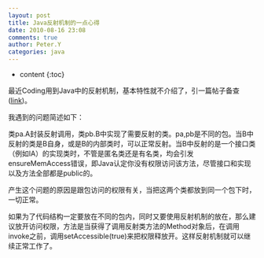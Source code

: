 ```yaml
---
layout: post
title: Java反射机制的一点心得
date: 2010-08-16 23:08
comments: true
author: Peter.Y
categories: java
---
```


* content
{:toc}


最近Coding用到Java中的反射机制，基本特性就不介绍了，引一篇帖子备查([link]("http://wenku.baidu.com/view/d7be6b22aaea998fcc220e67.html"))。

我遇到的问题简述如下：

类pa.A封装反射调用，类pb.B中实现了需要反射的类。pa,pb是不同的包。当B中反射的类是B自身，或是B的内部类时，可以正常反射。当B中反射的是一个接口类（例如IA）的实现类时，不管是匿名类还是有名类，均会引发ensureMemAccess错误，即Java认定你没有权限访问该方法，尽管接口和实现以及方法全部都是public的。

产生这个问题的原因是跟包访问的权限有关，当把这两个类都放到同一个包下时，一切正常。

如果为了代码结构一定要放在不同的包内，同时又要使用反射机制的放在，那么建议放开访问权限，方法是当获得了调用反射类方法的Method对象后，在调用invoke之前，调用setAccessible(true)来把权限释放开。这样反射机制就可以继续正常工作了。

